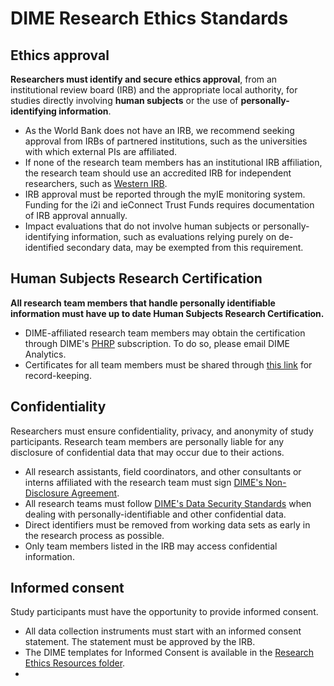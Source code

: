 # DIME Research Ethics Standards

## Ethics approval

**Researchers must identify and secure ethics approval**, from an institutional review board (IRB) and the appropriate local authority, for studies directly involving **human subjects** or the use of **personally-identifying information**.
- As the World Bank does not have an IRB, we recommend seeking approval from IRBs of partnered institutions, such as the universities with which external PIs are affiliated.
- If none of the research team members has an institutional IRB affiliation, the research team should use an accredited IRB for independent researchers, such as [Western IRB](http://wirb.com/Pages/IRBServices.aspx).
- IRB approval must be reported through the myIE monitoring system. Funding for the i2i and ieConnect Trust Funds requires documentation of IRB approval annually.
- Impact evaluations that do not involve human subjects or personally-identifying information, such as evaluations relying purely on de-identified secondary data, may be exempted from this requirement.

## Human Subjects Research Certification
**All research team members that handle personally identifiable information must have up to date Human Subjects Research Certification.**
- DIME-affiliated research team members may obtain the certification through DIME's [PHRP](https://phrptraining.com/) subscription. To do so, please email DIME Analytics.
- Certificates for all team members must be shared through [this link](https://survey.wb.surveycto.com/collect/hst?caseid=) for record-keeping.

## Confidentiality
Researchers must ensure confidentiality, privacy, and anonymity of study participants. Research team members are personally liable for any disclosure of confidential data that may occur due to their actions.
- All research assistants, field coordinators, and other consultants or interns affiliated with the research team must sign [DIME's Non-Disclosure Agreement](https://github.com/worldank/dime-standards/blob/master/dime-research-standards/pillar-4-data-security/data-security-resources/dime-data-nda-mou.md).
- All research teams must follow [DIME's Data Security Standards](https://github.com/worldank/dime-standards/tree/master/dime-research-standards/pillar-4-data-security) when dealing with personally-identifiable and other confidential data.
- Direct identifiers must be removed from working data sets as early in the research process as possible.
- Only team members listed in the IRB may access confidential information.

## Informed consent
Study participants must have the opportunity to provide informed consent.
- All data collection instruments must start with an informed consent statement. The statement must be approved by the IRB. 
- The DIME templates for Informed Consent is available in the [Research Ethics Resources folder](https://github.com/worldank/dime-standards/tree/ethics-pillar/dime-research-standards/pillar-1-research-ethics/research-ethics-resources).
-
